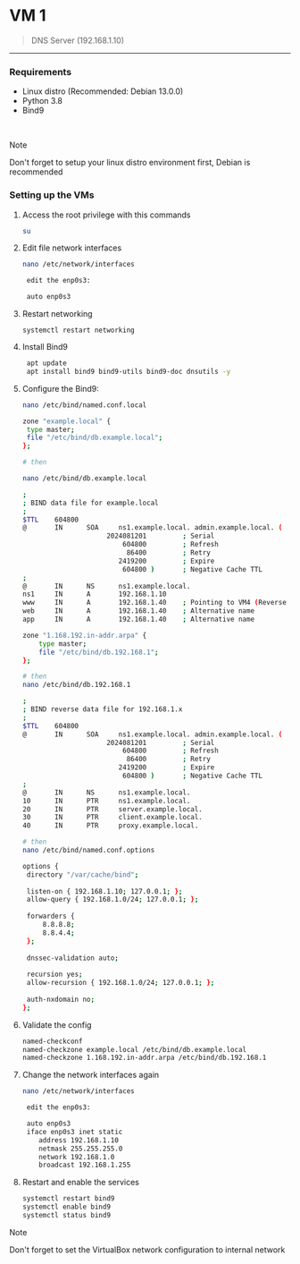 # VM 1
> DNS Server (192.168.1.10)

---
### Requirements
- Linux distro (Recommended: Debian 13.0.0)
- Python 3.8
- Bind9

</br>

> [!NOTE]
> Don't forget to setup your linux distro environment first, Debian is recommended

### Setting up the VMs
1. Access the root privilege with this commands
   ```bash
   su
   ```

2. Edit file network interfaces
   ```bash
   nano /etc/network/interfaces

    edit the enp0s3:
   
    auto enp0s3
   ```
3. Restart networking
   ```
   systemctl restart networking
   ```
4. Install Bind9
   ```bash
    apt update
    apt install bind9 bind9-utils bind9-doc dnsutils -y
   ```
5. Configure the Bind9:
   ```bash
   nano /etc/bind/named.conf.local

   zone "example.local" {
    type master;
    file "/etc/bind/db.example.local";
   };

   # then

   nano /etc/bind/db.example.local

   ;
   ; BIND data file for example.local
   ;
   $TTL    604800
   @       IN      SOA     ns1.example.local. admin.example.local. (
                        2024081201         ; Serial
                            604800         ; Refresh
                             86400         ; Retry
                           2419200         ; Expire
                            604800 )       ; Negative Cache TTL
   ;
   @       IN      NS      ns1.example.local.
   ns1     IN      A       192.168.1.10
   www     IN      A       192.168.1.40    ; Pointing to VM4 (Reverse Proxy)
   web     IN      A       192.168.1.40    ; Alternative name
   app     IN      A       192.168.1.40    ; Alternative name
   
   zone "1.168.192.in-addr.arpa" {
       type master;
       file "/etc/bind/db.192.168.1";
   };

   # then
   nano /etc/bind/db.192.168.1

   ;
   ; BIND reverse data file for 192.168.1.x
   ;
   $TTL    604800
   @       IN      SOA     ns1.example.local. admin.example.local. (
                        2024081201         ; Serial
                            604800         ; Refresh
                             86400         ; Retry
                           2419200         ; Expire
                            604800 )       ; Negative Cache TTL
   ;
   @       IN      NS      ns1.example.local.
   10      IN      PTR     ns1.example.local.
   20      IN      PTR     server.example.local.
   30      IN      PTR     client.example.local.
   40      IN      PTR     proxy.example.local.

   # then
   nano /etc/bind/named.conf.options

   options {
    directory "/var/cache/bind";
    
    listen-on { 192.168.1.10; 127.0.0.1; };
    allow-query { 192.168.1.0/24; 127.0.0.1; };
    
    forwarders {
        8.8.8.8;
        8.8.4.4;
    };
    
    dnssec-validation auto;
    
    recursion yes;
    allow-recursion { 192.168.1.0/24; 127.0.0.1; };
    
    auth-nxdomain no;
   };
   
   
   ```
6. Validate the config
      ```bash
      named-checkconf
      named-checkzone example.local /etc/bind/db.example.local
      named-checkzone 1.168.192.in-addr.arpa /etc/bind/db.192.168.1
      ```
7. Change the network interfaces again
   ```bash
   nano /etc/network/interfaces

    edit the enp0s3:
   
    auto enp0s3
    iface enp0s3 inet static
       address 192.168.1.10
       netmask 255.255.255.0
       network 192.168.1.0
       broadcast 192.168.1.255
   ```
   
8. Restart and enable the services
      ```bash
      systemctl restart bind9
      systemctl enable bind9
      systemctl status bind9
      ```

> [!NOTE]
> Don't forget to set the VirtualBox network configuration to internal network
